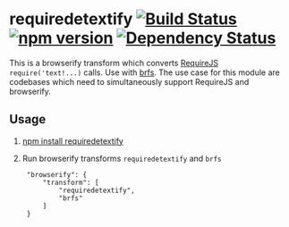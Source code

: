 # requiredetextify [![Build Status](https://secure.travis-ci.org/ScottWeinstein/requiredetextify.png?branch=master)](http://travis-ci.org/ScottWeinstein/requiredetextify) [![npm version](https://badge.fury.io/js/requiredetextify.svg)](http://badge.fury.io/js/requiredetextify) [![Dependency Status](https://david-dm.org/scottweinstein/requiredetextify.svg)](https://david-dm.org/)


This is a browserify transform which converts [RequireJS](http://requirejs.org/) `require('text!...)` calls. Use with [brfs](https://github.com/substack/brfs). The use case for this module are codebases which need to simultaneously support RequireJS and browserify.

## Usage

1. [npm install requiredetextify](https://www.npmjs.com/package/requiredetextify)
2. Run browserify transforms `requiredetextify` and `brfs`

        "browserify": {
            "transform": [
                "requiredetextify",
                "brfs"
            ]
        }
